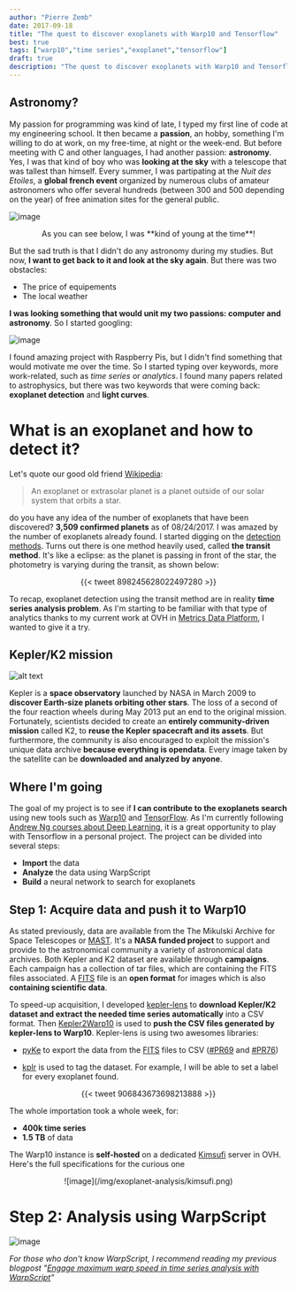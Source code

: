 ```yaml
---
author: "Pierre Zemb"
date: 2017-09-18
title: "The quest to discover exoplanets with Warp10 and Tensorflow"
best: true
tags: ["warp10","time series","exoplanet","tensorflow"]
draft: true
description: "The quest to discover exoplanets with Warp10 and Tensorflow"
---
```


## Astronomy?

My passion for programming was kind of late, I typed my first line of code at my engineering school. It then became a **passion**, an hobby, something I'm willing to do at work, on my free-time, at night or the week-end. But before meeting with C and other languages, I had another passion: **astronomy**. Yes, I was that kind of boy who was **looking at the sky** with a telescope that was tallest than himself. Every summer, I was partipating at the *Nuit des Etoiles*, a **global french event** organized by numerous clubs of amateur astronomers who offer several hundreds (between 300 and 500 depending on the year) of free animation sites for the general public.

![image](/img/exoplanet-analysis/aabi.png)

<center>As you can see below, I was **kind of young at the time**!</center>


But the sad truth is that I didn't do any astronomy during my studies. But now, **I want to get back to it and look at the sky again**. But there was two obstacles:

* The price of equipements
* The local weather

**I was looking something that would unit my two passions: computer and astronomy**. So I started googling:

![image](/img/exoplanet-analysis/googling.png)

I found amazing project with Raspberry Pis, but I didn't find something that would motivate me over the time. So I started typing over keywords, more work-related, such as *time series* or *analytics*. I found many papers related to astrophysics, but there was two keywords that were coming back: **exoplanet detection** and **light curves**.

# What is an exoplanet and how to detect it?

Let's quote our good old friend [Wikipedia](https://en.wikipedia.org/wiki/Exoplanet):

> An exoplanet or extrasolar planet is a planet outside of our solar system that orbits a star. 

do you have any idea of the number of exoplanets that have been discovered? **3,509 confirmed planets** as of 08/24/2017. I was amazed by the number of exoplanets already found. I started digging on the [detection methods](https://en.wikipedia.org/wiki/Methods_of_detecting_exoplanets). Turns out there is one method heavily used, called **the transit method**. It's like a eclipse: as the planet is passing in front of the star, the photometry is varying during the transit, as shown below:

<center>
{{< tweet 898245628022497280 >}}
</center>

To recap, exoplanet detection using the transit method are in reality **time series analysis problem**. As I'm starting to be familiar with that type of analytics thanks to my current work at OVH in [Metrics Data Platform](https://www.ovh.com/fr/data-platforms/metrics/), I wanted to give it a try.

## Kepler/K2 mission

![alt text](https://upload.wikimedia.org/wikipedia/commons/e/eb/Kepler_spacecraft_artist_render_%28crop%29.jpg)

Kepler is a **space observatory** launched by NASA in March 2009 to **discover Earth-size planets orbiting other stars**. The loss of a second of the four reaction wheels during May 2013 put an end to the original mission. Fortunately, scientists decided to create an **entirely community-driven mission** called K2, to **reuse the Kepler spacecraft and its assets**. But furthermore, the community is also encouraged to exploit the mission's unique data archive **because everything is opendata**. Every image taken by the satellite can be **downloaded and analyzed by anyone**.

## Where I'm going

The goal of my project is to see if **I can contribute to the exoplanets search** using new tools such as [Warp10](https://pierrez.github.io/blog/engage-maximum-warp-speed-in-time-series-analysis-with-warpscript/) and [TensorFlow](https://tensorflow.org). As I'm currently following [Andrew Ng courses about Deep Learning](https://www.coursera.org/learn/neural-networks-deep-learning), it is a great opportunity to play with Tensorflow in a personal project. The project can be divided into several steps:

* **Import** the data
* **Analyze** the data using WarpScript
* **Build** a neural network to search for exoplanets

## Step 1: Acquire data and push it to Warp10

As stated previously, data are available from the The Mikulski Archive for Space Telescopes or [MAST](https://archive.stsci.edu/). It's a **NASA funded project** to support and provide to the astronomical community a variety of astronomical data archives. Both Kepler and K2 dataset are available through **campaigns**. Each campaign has a collection of tar files, which are containing the FITS files associated. A [FITS](https://en.wikipedia.org/wiki/FITS) file is an **open format** for images which is also **containing scientific data**. 

To speed-up acquisition, I developed [kepler-lens](https://github.com/PierreZ/kepler-lens) to **download Kepler/K2 dataset and extract the needed time series automatically** into a CSV format. Then [Kepler2Warp10](https://github.com/PierreZ/kepler2warp10) is used to **push the CSV files generated by kepler-lens to Warp10**. Kepler-lens is using two awesomes libraries:

* [pyKe](https://github.com/KeplerGO/PyKE) to export the data from the [FITS](https://en.wikipedia.org/wiki/FITS) files to CSV ([#PR69](https://github.com/KeplerGO/PyKE/pull/76) and [#PR76](https://github.com/KeplerGO/PyKE/pull/76))

* [kplr](kplr) is used to tag the dataset. For example, I will be able to set a label for every exoplanet found.

<center>
{{< tweet 906843673698213888 >}}
</center>

The whole importation took a whole week, for:

* **400k time series**
* **1.5 TB** of data

The Warp10 instance is **self-hosted** on a dedicated [Kimsufi](https://www.kimsufi.com) server in OVH. Here's the full specifications for the curious one

<center>
![image](/img/exoplanet-analysis/kimsufi.png)
</center>

# Step 2: Analysis using WarpScript

![image](/img/engage-maximum-distorsion-warp10/warpscript.png)

*For those who don't know WarpScript, I recommend reading my previous blogpost "[Engage maximum warp speed in time series analysis with WarpScript](https://pierrez.github.io/blog/engage-maximum-warp-speed-in-time-series-analysis-with-warpscript/)"*